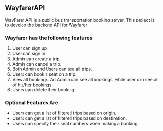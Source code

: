 ## WayfarerAPI
WayFarer API is a public bus transportation booking server. This project is to develop the backend API for Wayfarer
### Wayfarer has the following features
1. User can sign up.
2. User can sign in.
3. Admin can create a trip.
4. Admin can cancel a trip.
5. Both Admin and Users can see all trips.
6. Users can book a seat on a trip.
7. View all bookings. An Admin can see all bookings, while user can see all of his/her
bookings.
8. Users can delete their booking.
### Optional Features Are
* Users can get a list of filtered trips based on origin.
* Users can get a list of filtered trips based on destination.
* Users can specify their seat numbers when making a booking.
